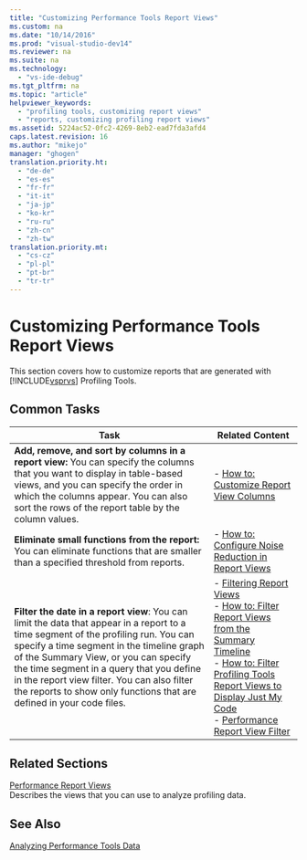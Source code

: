 ```yaml
---
title: "Customizing Performance Tools Report Views"
ms.custom: na
ms.date: "10/14/2016"
ms.prod: "visual-studio-dev14"
ms.reviewer: na
ms.suite: na
ms.technology: 
  - "vs-ide-debug"
ms.tgt_pltfrm: na
ms.topic: "article"
helpviewer_keywords: 
  - "profiling tools, customizing report views"
  - "reports, customizing profiling report views"
ms.assetid: 5224ac52-0fc2-4269-8eb2-ead7fda3afd4
caps.latest.revision: 16
ms.author: "mikejo"
manager: "ghogen"
translation.priority.ht: 
  - "de-de"
  - "es-es"
  - "fr-fr"
  - "it-it"
  - "ja-jp"
  - "ko-kr"
  - "ru-ru"
  - "zh-cn"
  - "zh-tw"
translation.priority.mt: 
  - "cs-cz"
  - "pl-pl"
  - "pt-br"
  - "tr-tr"
---
```

# Customizing Performance Tools Report Views
This section covers how to customize reports that are generated with [!INCLUDE[vsprvs](../codequality/includes/vsprvs_md.md)] Profiling Tools.  
  
## Common Tasks  
  
|Task|Related Content|  
|----------|---------------------|  
|**Add, remove, and sort by columns in a report view:** You can specify the columns that you want to display in table-based views, and you can specify the order in which the columns appear. You can also sort the rows of the report table by the column values.|-   [How to: Customize Report View Columns](../profiling/how-to--customize-report-view-columns.md)|  
|**Eliminate small functions from the report:** You can eliminate functions that are smaller than a specified threshold from reports.|-   [How to: Configure Noise Reduction in Report Views](../profiling/how-to--configure-noise-reduction-in-report-views.md)|  
|**Filter the date in a report view**: You can limit the data that appear in a report to a time segment of the profiling run. You can specify a time segment in the timeline graph of the Summary View, or you can specify the time segment in a query that you define in the report view filter. You can also filter the reports to show only functions that are defined in your code files.|-   [Filtering Report Views](../profiling/filtering-report-views.md)<br />-   [How to: Filter Report Views from the Summary Timeline](../profiling/how-to--filter-report-views-from-the-summary-timeline.md)<br />-   [How to: Filter Profiling Tools Report Views to Display Just My Code](../profiling/how-to--filter-profiling-tools-report-views-to-display-just-my-code.md)<br />-   [Performance Report View Filter](../profiling/performance-report-view-filter.md)|  
  
## Related Sections  
 [Performance Report Views](../profiling/performance-report-views.md)  
 Describes the views that you can use to analyze profiling data.  
  
## See Also  
 [Analyzing Performance Tools Data](../profiling/analyzing-performance-tools-data.md)